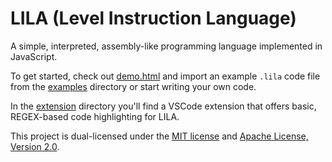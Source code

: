 # LILA (Level Instruction Language)

A simple, interpreted, assembly-like programming language implemented in JavaScript.

To get started, check out [demo.html](demo.html) and import an example `.lila` code file from the [examples](examples) directory or start writing your own code.

In the [extension](extension) directory you'll find a VSCode extension that offers basic, REGEX-based code highlighting for LILA.

This project is dual-licensed under the [MIT license](LICENSE-MIT) and [Apache License, Version 2.0](LICENSE-APACHE).
